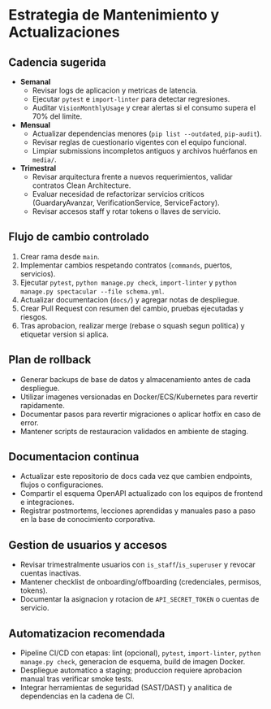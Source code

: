 # Estrategia de Mantenimiento y Actualizaciones

## Cadencia sugerida
- **Semanal**
  - Revisar logs de aplicacion y metricas de latencia.
  - Ejecutar `pytest` e `import-linter` para detectar regresiones.
  - Auditar `VisionMonthlyUsage` y crear alertas si el consumo supera el 70% del limite.
- **Mensual**
  - Actualizar dependencias menores (`pip list --outdated`, `pip-audit`).
  - Revisar reglas de cuestionario vigentes con el equipo funcional.
  - Limpiar submissions incompletos antiguos y archivos huérfanos en `media/`.
- **Trimestral**
  - Revisar arquitectura frente a nuevos requerimientos, validar contratos Clean Architecture.
  - Evaluar necesidad de refactorizar servicios criticos (GuardaryAvanzar, VerificationService, ServiceFactory).
  - Revisar accesos staff y rotar tokens o llaves de servicio.

## Flujo de cambio controlado
1. Crear rama desde `main`.
2. Implementar cambios respetando contratos (`commands`, puertos, servicios).
3. Ejecutar `pytest`, `python manage.py check`, `import-linter` y `python manage.py spectacular --file schema.yml`.
4. Actualizar documentacion (`docs/`) y agregar notas de despliegue.
5. Crear Pull Request con resumen del cambio, pruebas ejecutadas y riesgos.
6. Tras aprobacion, realizar merge (rebase o squash segun politica) y etiquetar version si aplica.

## Plan de rollback
- Generar backups de base de datos y almacenamiento antes de cada despliegue.
- Utilizar imagenes versionadas en Docker/ECS/Kubernetes para revertir rapidamente.
- Documentar pasos para revertir migraciones o aplicar hotfix en caso de error.
- Mantener scripts de restauracion validados en ambiente de staging.

## Documentacion continua
- Actualizar este repositorio de docs cada vez que cambien endpoints, flujos o configuraciones.
- Compartir el esquema OpenAPI actualizado con los equipos de frontend e integraciones.
- Registrar postmortems, lecciones aprendidas y manuales paso a paso en la base de conocimiento corporativa.

## Gestion de usuarios y accesos
- Revisar trimestralmente usuarios con `is_staff`/`is_superuser` y revocar cuentas inactivas.
- Mantener checklist de onboarding/offboarding (credenciales, permisos, tokens).
- Documentar la asignacion y rotacion de `API_SECRET_TOKEN` o cuentas de servicio.

## Automatizacion recomendada
- Pipeline CI/CD con etapas: lint (opcional), `pytest`, `import-linter`, `python manage.py check`, generacion de esquema, build de imagen Docker.
- Despliegue automatico a staging; produccion requiere aprobacion manual tras verificar smoke tests.
- Integrar herramientas de seguridad (SAST/DAST) y analitica de dependencias en la cadena de CI.

